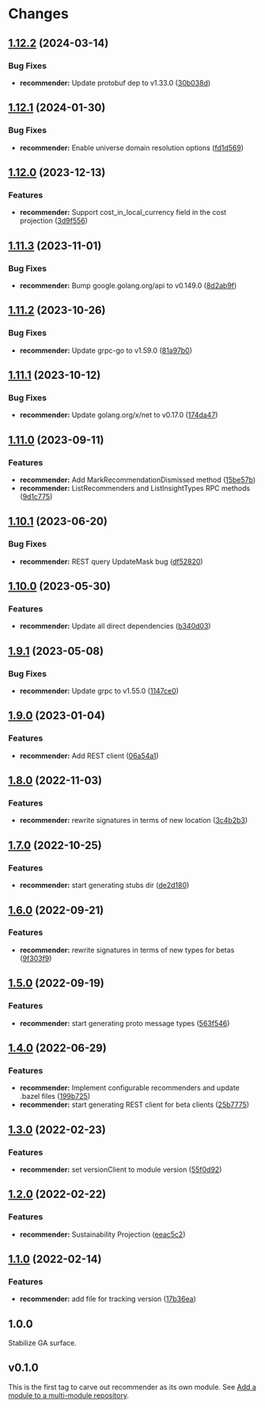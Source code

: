 # Changes

## [1.12.2](https://github.com/googleapis/google-cloud-go/compare/recommender/v1.12.1...recommender/v1.12.2) (2024-03-14)


### Bug Fixes

* **recommender:** Update protobuf dep to v1.33.0 ([30b038d](https://github.com/googleapis/google-cloud-go/commit/30b038d8cac0b8cd5dd4761c87f3f298760dd33a))

## [1.12.1](https://github.com/googleapis/google-cloud-go/compare/recommender/v1.12.0...recommender/v1.12.1) (2024-01-30)


### Bug Fixes

* **recommender:** Enable universe domain resolution options ([fd1d569](https://github.com/googleapis/google-cloud-go/commit/fd1d56930fa8a747be35a224611f4797b8aeb698))

## [1.12.0](https://github.com/googleapis/google-cloud-go/compare/recommender/v1.11.3...recommender/v1.12.0) (2023-12-13)


### Features

* **recommender:** Support cost_in_local_currency field in the cost projection ([3d9f556](https://github.com/googleapis/google-cloud-go/commit/3d9f55678654fe678d44f3f4a08bf26c3830b653))

## [1.11.3](https://github.com/googleapis/google-cloud-go/compare/recommender/v1.11.2...recommender/v1.11.3) (2023-11-01)


### Bug Fixes

* **recommender:** Bump google.golang.org/api to v0.149.0 ([8d2ab9f](https://github.com/googleapis/google-cloud-go/commit/8d2ab9f320a86c1c0fab90513fc05861561d0880))

## [1.11.2](https://github.com/googleapis/google-cloud-go/compare/recommender/v1.11.1...recommender/v1.11.2) (2023-10-26)


### Bug Fixes

* **recommender:** Update grpc-go to v1.59.0 ([81a97b0](https://github.com/googleapis/google-cloud-go/commit/81a97b06cb28b25432e4ece595c55a9857e960b7))

## [1.11.1](https://github.com/googleapis/google-cloud-go/compare/recommender/v1.11.0...recommender/v1.11.1) (2023-10-12)


### Bug Fixes

* **recommender:** Update golang.org/x/net to v0.17.0 ([174da47](https://github.com/googleapis/google-cloud-go/commit/174da47254fefb12921bbfc65b7829a453af6f5d))

## [1.11.0](https://github.com/googleapis/google-cloud-go/compare/recommender/v1.10.1...recommender/v1.11.0) (2023-09-11)


### Features

* **recommender:** Add MarkRecommendationDismissed method ([15be57b](https://github.com/googleapis/google-cloud-go/commit/15be57b9264a793494cedc3966034fa20f56d7c5))
* **recommender:** ListRecommenders and ListInsightTypes RPC methods ([9d1c775](https://github.com/googleapis/google-cloud-go/commit/9d1c7757ab28a4fe7dd58bffa3ccc651037b230b))

## [1.10.1](https://github.com/googleapis/google-cloud-go/compare/recommender/v1.10.0...recommender/v1.10.1) (2023-06-20)


### Bug Fixes

* **recommender:** REST query UpdateMask bug ([df52820](https://github.com/googleapis/google-cloud-go/commit/df52820b0e7721954809a8aa8700b93c5662dc9b))

## [1.10.0](https://github.com/googleapis/google-cloud-go/compare/recommender/v1.9.1...recommender/v1.10.0) (2023-05-30)


### Features

* **recommender:** Update all direct dependencies ([b340d03](https://github.com/googleapis/google-cloud-go/commit/b340d030f2b52a4ce48846ce63984b28583abde6))

## [1.9.1](https://github.com/googleapis/google-cloud-go/compare/recommender/v1.9.0...recommender/v1.9.1) (2023-05-08)


### Bug Fixes

* **recommender:** Update grpc to v1.55.0 ([1147ce0](https://github.com/googleapis/google-cloud-go/commit/1147ce02a990276ca4f8ab7a1ab65c14da4450ef))

## [1.9.0](https://github.com/googleapis/google-cloud-go/compare/recommender/v1.8.0...recommender/v1.9.0) (2023-01-04)


### Features

* **recommender:** Add REST client ([06a54a1](https://github.com/googleapis/google-cloud-go/commit/06a54a16a5866cce966547c51e203b9e09a25bc0))

## [1.8.0](https://github.com/googleapis/google-cloud-go/compare/recommender/v1.7.0...recommender/v1.8.0) (2022-11-03)


### Features

* **recommender:** rewrite signatures in terms of new location ([3c4b2b3](https://github.com/googleapis/google-cloud-go/commit/3c4b2b34565795537aac1661e6af2442437e34ad))

## [1.7.0](https://github.com/googleapis/google-cloud-go/compare/recommender/v1.6.0...recommender/v1.7.0) (2022-10-25)


### Features

* **recommender:** start generating stubs dir ([de2d180](https://github.com/googleapis/google-cloud-go/commit/de2d18066dc613b72f6f8db93ca60146dabcfdcc))

## [1.6.0](https://github.com/googleapis/google-cloud-go/compare/recommender/v1.5.0...recommender/v1.6.0) (2022-09-21)


### Features

* **recommender:** rewrite signatures in terms of new types for betas ([9f303f9](https://github.com/googleapis/google-cloud-go/commit/9f303f9efc2e919a9a6bd828f3cdb1fcb3b8b390))

## [1.5.0](https://github.com/googleapis/google-cloud-go/compare/recommender/v1.4.0...recommender/v1.5.0) (2022-09-19)


### Features

* **recommender:** start generating proto message types ([563f546](https://github.com/googleapis/google-cloud-go/commit/563f546262e68102644db64134d1071fc8caa383))

## [1.4.0](https://github.com/googleapis/google-cloud-go/compare/recommender/v1.3.0...recommender/v1.4.0) (2022-06-29)


### Features

* **recommender:** Implement configurable recommenders and  update .bazel files ([199b725](https://github.com/googleapis/google-cloud-go/commit/199b7250f474b1a6f53dcf0aac0c2966f4987b68))
* **recommender:** start generating REST client for beta clients ([25b7775](https://github.com/googleapis/google-cloud-go/commit/25b77757c1e6f372e03bf99ab7461264bba48d26))

## [1.3.0](https://github.com/googleapis/google-cloud-go/compare/recommender/v1.2.0...recommender/v1.3.0) (2022-02-23)


### Features

* **recommender:** set versionClient to module version ([55f0d92](https://github.com/googleapis/google-cloud-go/commit/55f0d92bf112f14b024b4ab0076c9875a17423c9))

## [1.2.0](https://github.com/googleapis/google-cloud-go/compare/recommender/v1.1.0...recommender/v1.2.0) (2022-02-22)


### Features

* **recommender:** Sustainability Projection ([eeac5c2](https://github.com/googleapis/google-cloud-go/commit/eeac5c245fac73b60e256a890855e682ac733b17))

## [1.1.0](https://github.com/googleapis/google-cloud-go/compare/recommender/v1.0.0...recommender/v1.1.0) (2022-02-14)


### Features

* **recommender:** add file for tracking version ([17b36ea](https://github.com/googleapis/google-cloud-go/commit/17b36ead42a96b1a01105122074e65164357519e))

## 1.0.0

Stabilize GA surface.

## v0.1.0

This is the first tag to carve out recommender as its own module. See
[Add a module to a multi-module repository](https://github.com/golang/go/wiki/Modules#is-it-possible-to-add-a-module-to-a-multi-module-repository).
